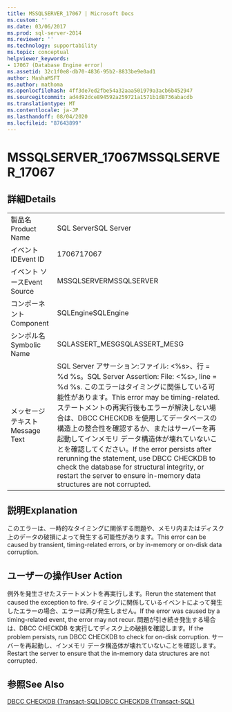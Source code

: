 ```yaml
---
title: MSSQLSERVER_17067 | Microsoft Docs
ms.custom: ''
ms.date: 03/06/2017
ms.prod: sql-server-2014
ms.reviewer: ''
ms.technology: supportability
ms.topic: conceptual
helpviewer_keywords:
- 17067 (Database Engine error)
ms.assetid: 32c1f0e8-db70-4836-95b2-8833be9e0ad1
author: MashaMSFT
ms.author: mathoma
ms.openlocfilehash: 4ff3de7ed2fbe54a32aaa501979a3acb6b452947
ms.sourcegitcommit: ad4d92dce894592a259721a1571b1d8736abacdb
ms.translationtype: MT
ms.contentlocale: ja-JP
ms.lasthandoff: 08/04/2020
ms.locfileid: "87643899"
---
```

# <a name="mssqlserver_17067"></a><span data-ttu-id="ddcc4-102">MSSQLSERVER_17067</span><span class="sxs-lookup"><span data-stu-id="ddcc4-102">MSSQLSERVER_17067</span></span>
    
## <a name="details"></a><span data-ttu-id="ddcc4-103">詳細</span><span class="sxs-lookup"><span data-stu-id="ddcc4-103">Details</span></span>  
  
|||  
|-|-|  
|<span data-ttu-id="ddcc4-104">製品名</span><span class="sxs-lookup"><span data-stu-id="ddcc4-104">Product Name</span></span>|<span data-ttu-id="ddcc4-105">SQL Server</span><span class="sxs-lookup"><span data-stu-id="ddcc4-105">SQL Server</span></span>|  
|<span data-ttu-id="ddcc4-106">イベント ID</span><span class="sxs-lookup"><span data-stu-id="ddcc4-106">Event ID</span></span>|<span data-ttu-id="ddcc4-107">17067</span><span class="sxs-lookup"><span data-stu-id="ddcc4-107">17067</span></span>|  
|<span data-ttu-id="ddcc4-108">イベント ソース</span><span class="sxs-lookup"><span data-stu-id="ddcc4-108">Event Source</span></span>|<span data-ttu-id="ddcc4-109">MSSQLSERVER</span><span class="sxs-lookup"><span data-stu-id="ddcc4-109">MSSQLSERVER</span></span>|  
|<span data-ttu-id="ddcc4-110">コンポーネント</span><span class="sxs-lookup"><span data-stu-id="ddcc4-110">Component</span></span>|<span data-ttu-id="ddcc4-111">SQLEngine</span><span class="sxs-lookup"><span data-stu-id="ddcc4-111">SQLEngine</span></span>|  
|<span data-ttu-id="ddcc4-112">シンボル名</span><span class="sxs-lookup"><span data-stu-id="ddcc4-112">Symbolic Name</span></span>|<span data-ttu-id="ddcc4-113">SQLASSERT_MESG</span><span class="sxs-lookup"><span data-stu-id="ddcc4-113">SQLASSERT_MESG</span></span>|  
|<span data-ttu-id="ddcc4-114">メッセージ テキスト</span><span class="sxs-lookup"><span data-stu-id="ddcc4-114">Message Text</span></span>|<span data-ttu-id="ddcc4-115">SQL Server アサーション:ファイル: \<%s>、行 = %d %s。</span><span class="sxs-lookup"><span data-stu-id="ddcc4-115">SQL Server Assertion: File: \<%s>, line = %d %s.</span></span> <span data-ttu-id="ddcc4-116">このエラーはタイミングに関係している可能性があります。</span><span class="sxs-lookup"><span data-stu-id="ddcc4-116">This error may be timing-related.</span></span> <span data-ttu-id="ddcc4-117">ステートメントの再実行後もエラーが解決しない場合は、DBCC CHECKDB を使用してデータベースの構造上の整合性を確認するか、またはサーバーを再起動してインメモリ データ構造体が壊れていないことを確認してください。</span><span class="sxs-lookup"><span data-stu-id="ddcc4-117">If the error persists after rerunning the statement, use DBCC CHECKDB to check the database for structural integrity, or restart the server to ensure in-memory data structures are not corrupted.</span></span>|  
  
## <a name="explanation"></a><span data-ttu-id="ddcc4-118">説明</span><span class="sxs-lookup"><span data-stu-id="ddcc4-118">Explanation</span></span>  
 <span data-ttu-id="ddcc4-119">このエラーは、一時的なタイミングに関係する問題や、メモリ内またはディスク上のデータの破損によって発生する可能性があります。</span><span class="sxs-lookup"><span data-stu-id="ddcc4-119">This error can be caused by transient, timing-related errors, or by in-memory or on-disk data corruption.</span></span>  
  
## <a name="user-action"></a><span data-ttu-id="ddcc4-120">ユーザーの操作</span><span class="sxs-lookup"><span data-stu-id="ddcc4-120">User Action</span></span>  
 <span data-ttu-id="ddcc4-121">例外を発生させたステートメントを再実行します。</span><span class="sxs-lookup"><span data-stu-id="ddcc4-121">Rerun the statement that caused the exception to fire.</span></span> <span data-ttu-id="ddcc4-122">タイミングに関係しているイベントによって発生したエラーの場合、エラーは再び発生しません。</span><span class="sxs-lookup"><span data-stu-id="ddcc4-122">If the error was caused by a timing-related event, the error may not recur.</span></span> <span data-ttu-id="ddcc4-123">問題が引き続き発生する場合は、DBCC CHECKDB を実行してディスク上の破損を確認します。</span><span class="sxs-lookup"><span data-stu-id="ddcc4-123">If the problem persists, run DBCC CHECKDB to check for on-disk corruption.</span></span> <span data-ttu-id="ddcc4-124">サーバーを再起動し、インメモリ データ構造体が壊れていないことを確認します。</span><span class="sxs-lookup"><span data-stu-id="ddcc4-124">Restart the server to ensure that the in-memory data structures are not corrupted.</span></span>  
  
## <a name="see-also"></a><span data-ttu-id="ddcc4-125">参照</span><span class="sxs-lookup"><span data-stu-id="ddcc4-125">See Also</span></span>  
 [<span data-ttu-id="ddcc4-126">DBCC CHECKDB &#40;Transact-SQL&#41;</span><span class="sxs-lookup"><span data-stu-id="ddcc4-126">DBCC CHECKDB &#40;Transact-SQL&#41;</span></span>](/sql/t-sql/database-console-commands/dbcc-checkdb-transact-sql)  
  
  
